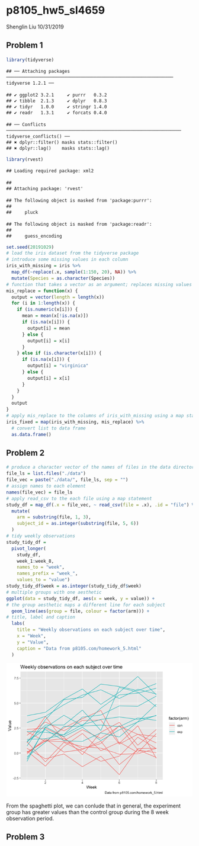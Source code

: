 p8105\_hw5\_sl4659
================
Shenglin Liu
10/31/2019

## Problem 1

``` r
library(tidyverse)
```

    ## ── Attaching packages ─────────────────────────────────────────────────────────────── tidyverse 1.2.1 ──

    ## ✔ ggplot2 3.2.1     ✔ purrr   0.3.2
    ## ✔ tibble  2.1.3     ✔ dplyr   0.8.3
    ## ✔ tidyr   1.0.0     ✔ stringr 1.4.0
    ## ✔ readr   1.3.1     ✔ forcats 0.4.0

    ## ── Conflicts ────────────────────────────────────────────────────────────────── tidyverse_conflicts() ──
    ## ✖ dplyr::filter() masks stats::filter()
    ## ✖ dplyr::lag()    masks stats::lag()

``` r
library(rvest)
```

    ## Loading required package: xml2

    ## 
    ## Attaching package: 'rvest'

    ## The following object is masked from 'package:purrr':
    ## 
    ##     pluck

    ## The following object is masked from 'package:readr':
    ## 
    ##     guess_encoding

``` r
set.seed(20191029)
# load the iris dataset from the tidyverse package 
# introduce some missing values in each column
iris_with_missing = iris %>% 
  map_df(~replace(.x, sample(1:150, 20), NA)) %>%
  mutate(Species = as.character(Species))
# function that takes a vector as an argument; replaces missing values using the rules instructed
mis_replace = function(x) {
  output = vector(length = length(x))
  for (i in 1:length(x)) {
    if (is.numeric(x[i])) {
      mean = mean(x[!is.na(x)])
      if (is.na(x[i])) {
        output[i] = mean
      } else {
        output[i] = x[i]
      }
    } else if (is.character(x[i])) {
      if (is.na(x[i])) {
        output[i] = "virginica"
      } else {
        output[i] = x[i]
      }
    }
  }
  output
}
# apply mis_replace to the columns of iris_with_missing using a map statement
iris_fixed = map(iris_with_missing, mis_replace) %>%
  # convert list to data frame
  as.data.frame()
```

## Problem 2

``` r
# produce a character vector of the names of files in the data directory
file_ls = list.files("./data")
file_vec = paste("./data/", file_ls, sep = "")
# assign names to each element
names(file_vec) = file_ls
# apply read_csv to the each file using a map statement
study_df = map_df(.x = file_vec, ~ read_csv(file = .x), .id = "file") %>%
  mutate(
    arm = substring(file, 1, 3),
    subject_id = as.integer(substring(file, 5, 6))
  )
# tidy weekly observations
study_tidy_df = 
  pivot_longer(
    study_df, 
    week_1:week_8,
    names_to = "week", 
    names_prefix = "week_",
    values_to = "value")
study_tidy_df$week = as.integer(study_tidy_df$week)
# multiple groups with one aesthetic
ggplot(data = study_tidy_df, aes(x = week, y = value)) + 
# the group aesthetic maps a different line for each subject
  geom_line(aes(group = file, colour = factor(arm))) +
# title, label and caption
  labs(
    title = "Weekly observations on each subject over time",
    x = "Week",
    y = "Value",
    caption = "Data from p8105.com/homework_5.html"
  )
```

![](p8105_hw5_sl4659_files/figure-gfm/Problem2-1.png)<!-- -->

From the spaghetti plot, we can conlude that in general, the experiment
group has greater values than the control group during the 8 week
observation period.

## Problem 3
